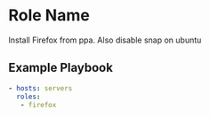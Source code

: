 Role Name
=========

Install Firefox from ppa. Also disable snap on ubuntu


Example Playbook
----------------


```yml
- hosts: servers
  roles:
   - firefox
```
